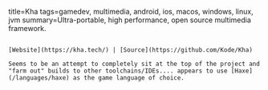 title=Kha
tags=gamedev, multimedia, android, ios, macos, windows, linux, jvm
summary=Ultra-portable, high performance, open source multimedia framework.
~~~~~~

[Website](https://kha.tech/) | [Source](https://github.com/Kode/Kha)

Seems to be an attempt to completely sit at the top of the project and "farm out" builds to other toolchains/IDEs.... appears to use [Haxe](/languages/haxe) as the game language of choice.

